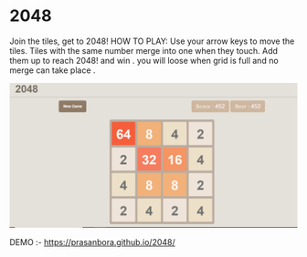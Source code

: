 # 2048

Join the tiles, get to 2048!
HOW TO PLAY: Use your arrow keys to move the tiles. Tiles with the same number merge into one when they touch. Add them up to reach 2048! and win . you will loose when grid is full and no merge can take place .

![alt text](image.png)

DEMO :- https://prasanbora.github.io/2048/
